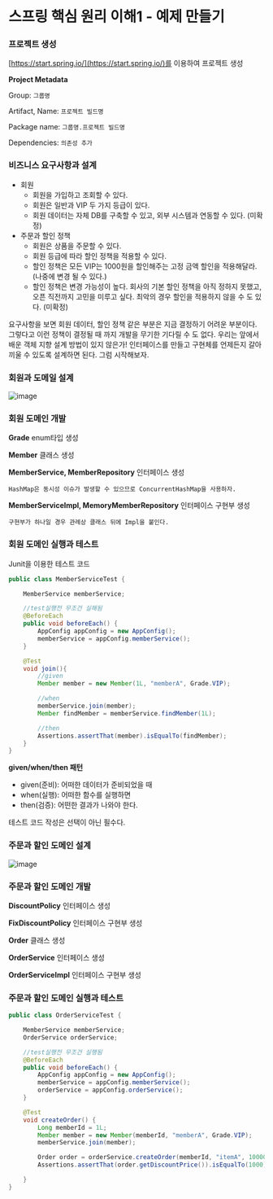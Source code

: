 # 스프링 핵심 원리 이해1 - 예제 만들기

### 프로젝트 생성

[https://start.spring.io/](https://start.spring.io/)를 이용하여 프로젝트 생성

**Project Metadata**

Group: `그룹명`

Artifact, Name: `프로젝트 빌드명`

Package name: `그룹명.프로젝트 빌드명`

Dependencies: `의존성 추가`

### 비즈니스 요구사항과 설계

- 회원
    - 회원을 가입하고 조회할 수 있다.
    - 회원은 일반과 VIP 두 가지 등급이 있다.
    - 회원 데이터는 자체 DB를 구축할 수 있고, 외부 시스템과 연동할 수 있다. (미확정)
- 주문과 할인 정책
    - 회원은 상품을 주문할 수 있다.
    - 회원 등급에 따라 할인 정책을 적용할 수 있다.
    - 할인 정책은 모든 VIP는 1000원을 할인해주는 고정 금액 할인을 적용해달라. (나중에 변경 될 수 있다.)
    - 할인 정책은 변경 가능성이 높다. 회사의 기본 할인 정책을 아직 정하지 못했고, 오픈 직전까지 고민을 미루고 싶다. 최악의 경우 할인을 적용하지 않을 수 도 있다. (미확정)

요구사항을 보면 회원 데이터, 할인 정책 같은 부분은 지금 결정하기 어려운 부분이다. 그렇다고 이런 정책이 결정될 때 까지 개발을 무기한 기다릴 수 도 없다. 우리는 앞에서 배운 객체 지향 설계 방법이 있지 않은가!
인터페이스를 만들고 구현체를 언제든지 갈아끼울 수 있도록 설계하면 된다. 그럼 시작해보자.

### 회원과 도메일 설계

![image](https://user-images.githubusercontent.com/106286686/207037853-6e2d86e7-5f8e-4495-bb2d-a3289a4e2f1d.png)

### 회원 도메인 개발

**Grade** enum타입 생성

**Member** 클래스 생성

**MemberService, MemberRepository** 인터페이스 생성

`HashMap은 동시성 이슈가 발생할 수 있으므로 ConcurrentHashMap을 사용하자.`

**MemberServiceImpl, MemoryMemberRepository** 인터페이스 구현부 생성

`구현부가 하나일 경우 관례상 클래스 뒤에 Impl을 붙인다.`

### 회원 도메인 실행과 테스트

Junit을 이용한 테스트 코드

```java
public class MemberServiceTest {

    MemberService memberService;

    //test실행전 무조건 실해됨
    @BeforeEach
    public void beforeEach() {
        AppConfig appConfig = new AppConfig();
        memberService = appConfig.memberService();
    }

    @Test
    void join(){
        //given
        Member member = new Member(1L, "memberA", Grade.VIP);

        //when
        memberService.join(member);
        Member findMember = memberService.findMember(1L);

        //then
        Assertions.assertThat(member).isEqualTo(findMember);
    }
}
```

**given/when/then 패턴**

- given(준비): 어떠한 데이터가 준비되었을 때
- when(실행): 어떠한 함수를 실행하면
- then(검증): 어떤한 결과가 나와야 한다.

테스트 코드 작성은 선택이 아닌 필수다.

### 주문과 할인 도메인 설계

![image](https://user-images.githubusercontent.com/106286686/207037941-b8a261ce-33b5-450e-88ae-6b4368f3e693.png)

### 주문과 할인 도메인 개발

**DiscountPolicy** 인터페이스 생성

**FixDiscountPolicy** 인터페이스 구현부 생성

**Order** 클래스 생성

**OrderService** 인터페이스 생성

**OrderServiceImpl** 인터페이스 구현부 생성

### 주문과 할인 도메인 실행과 테스트

```java
public class OrderServiceTest {

    MemberService memberService;
    OrderService orderService;

    //test실행전 무조건 실행됨
    @BeforeEach
    public void beforeEach() {
        AppConfig appConfig = new AppConfig();
        memberService = appConfig.memberService();
        orderService = appConfig.orderService();
    }

    @Test
    void createOrder() {
        Long memberId = 1L;
        Member member = new Member(memberId, "memberA", Grade.VIP);
        memberService.join(member);

        Order order = orderService.createOrder(memberId, "itemA", 10000);
        Assertions.assertThat(order.getDiscountPrice()).isEqualTo(1000);

    }
}
```

